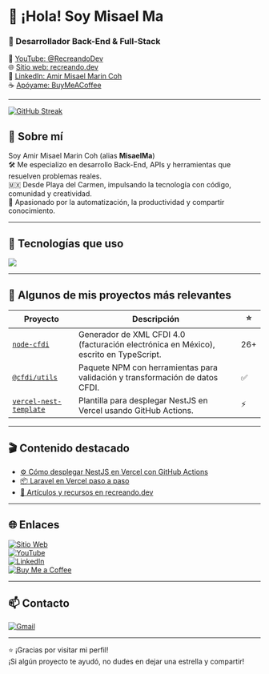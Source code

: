 # 👋 ¡Hola! Soy Misael Ma

### 🧠 Desarrollador Back-End & Full-Stack

🎥 [YouTube: @RecreandoDev](https://www.youtube.com/@recreandodev)  
🌐 [Sitio web: recreando.dev](https://recreando.dev)  
💼 [LinkedIn: Amir Misael Marin Coh](https://www.linkedin.com/in/amir-misael-marin-coh/)  
☕ [Apóyame: BuyMeACoffee](https://buymeacoffee.com/recreandodev)

---

[![GitHub Streak](https://streak-stats.demolab.com?user=MisaelMa&theme=highcontrast&border_radius=7&hide_border=true&exclude_days=Sun%2CSat&card_width=467)](https://github.com/MisaelMa)

<!-- 
<img src="https://raw.githubusercontent.com/MisaelMa/MisaelMa/output/snake.svg" alt="Snake animation" />
-->

## 🚀 Sobre mí

Soy Amir Misael Marin Coh (alias **MisaelMa**)  
🛠 Me especializo en desarrollo Back-End, APIs y herramientas que resuelven problemas reales.  
🇲🇽 Desde Playa del Carmen, impulsando la tecnología con código, comunidad y creatividad.  
🧩 Apasionado por la automatización, la productividad y compartir conocimiento.

---

## 🧰 Tecnologías que uso

<div align="left">
  <img src="https://skillicons.dev/icons?i=html,css,tailwind,js,ts,react,nextjs,nodejs,nestjs,express,postgres,sqlite,firebase,docker,astro,git,github,vite,cloudflare,vercel,gcp,figma,vscode,linux,md,bash,powershell" />
</div>

---

## 📌 Algunos de mis proyectos más relevantes

| Proyecto | Descripción | ⭐ |
|---------|-------------|----|
| [`node-cfdi`](https://github.com/MisaelMa/node-cfdi) | Generador de XML CFDI 4.0 (facturación electrónica en México), escrito en TypeScript. | 26+ |
| [`@cfdi/utils`](https://www.npmjs.com/package/@cfdi/utils) | Paquete NPM con herramientas para validación y transformación de datos CFDI. | ✅ |
| [`vercel-nest-template`](https://github.com/MisaelMa/vercel-nest-template) | Plantilla para desplegar NestJS en Vercel usando GitHub Actions. | ⚡ |

---

## 🎬 Contenido destacado

- [⚙️ Cómo desplegar NestJS en Vercel con GitHub Actions](https://www.youtube.com/watch?v=Ymmbt6cqEVQ)
- [📦 Laravel en Vercel paso a paso](https://recreando.dev/guia/laravel-vercel/)
- [🧠 Artículos y recursos en recreando.dev](https://recreando.dev/blog/)

---

## 🌐 Enlaces

[![Sitio Web](https://img.shields.io/badge/Sitio_Web-recreando.dev-4285F4?style=for-the-badge&logo=googlechrome&logoColor=white&labelColor=101010)](https://recreando.dev)  
[![YouTube](https://img.shields.io/badge/YouTube-@RecreandoDev-FF0000?style=for-the-badge&logo=youtube&logoColor=white&labelColor=101010)](https://www.youtube.com/@recreandodev)  
[![LinkedIn](https://img.shields.io/badge/LinkedIn-Amir_Misael_Marin_Coh-0A66C2?style=for-the-badge&logo=linkedin&logoColor=white&labelColor=101010)](https://www.linkedin.com/in/amir-misael-marin-coh/)  
[![Buy Me a Coffee](https://img.shields.io/badge/BuyMeACoffee-recreandodev-FDD231?style=for-the-badge&logo=buymeacoffee&logoColor=black&labelColor=101010)](https://buymeacoffee.com/recreandodev)  

---

## 📫 Contacto

[![Gmail](https://img.shields.io/badge/amisael.amir.misael@gmail.com-email-D14836?style=for-the-badge&logo=gmail&logoColor=white&labelColor=101010)](mailto:amisael.amir.misael@gmail.com)

---

⭐ ¡Gracias por visitar mi perfil!  
¡Si algún proyecto te ayudó, no dudes en dejar una estrella y compartir!  
